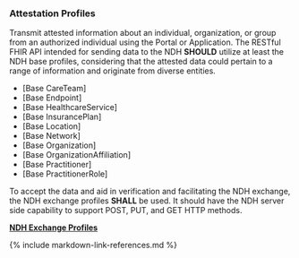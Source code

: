 ### Attestation Profiles

Transmit attested information about an individual, organization, or group from an authorized individual using the Portal or Application. The RESTful FHIR API intended for sending data to the NDH **SHOULD** utilize at least the NDH base profiles, considering that the attested data could pertain to a range of information and originate from diverse entities.

* [Base CareTeam]
* [Base Endpoint]
* [Base HealthcareService]
* [Base InsurancePlan]
* [Base Location]
* [Base Network]
* [Base Organization]
* [Base OrganizationAffiliation]
* [Base Practitioner]
* [Base PractitionerRole]


To accept the data and aid in verification and facilitating the NDH exchange, the NDH exchange profiles **SHALL** be used. It should have the NDH server side capability to support POST, PUT, and GET HTTP methods.   

**[NDH Exchange Profiles](exchange-artifacts.html#ndh-exchange-profiles)**


{% include markdown-link-references.md %}